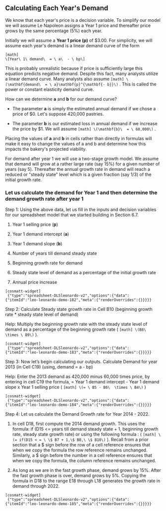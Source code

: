 ## Calculating Each Year's Demand

We know that each year's price is a decision variable. To simplify our model we will assume Le Napoleon assigns a Year 1 price and thereafter price grows by the same percentage (5%) each year.

Initially we will assume a **Year 1 price (p)** of $3.00. For simplicity, we will assume each year's demand is a linear demand curve of the form


```
[math]
\[Year\ 1\ demand\  = \ a\  - \ bp\]
```

This is probably unrealistic because if price is sufficiently large this equation predicts negative demand. Despite this fact, many analysts utilize a linear demand curve. Many analysts also assume 
`
[math]
\(\mathbf{demand\  = \ a}\mathbf{p}^{\mathbf{- b}}\)
`
. This is called the power or constant elasticity demand curve.

How can we determine **a** and **b** for our demand curve?

  - The parameter **a** is simply the estimated annual demand if we chose a price of $0. Let's suppose 420,000 pastries.

  - The parameter **b** is our estimated loss in annual demand if we increase the price by $1. We will assume 
    `
    [math]
    \(\mathbf{b}\  = \ 60,000\)
    `
    .

Placing the values of **a** and **b** in cells rather than directly in formulas will make it easy to change the values of a and b and determine how this impacts the bakery's projected viability.

For demand after year 1 we will use a two-stage growth model. We assume that demand will grow at a rather large rate (say 15%) for a given number of years (say 5). Thereafter the annual growth rate in demand will reach a reduced or "steady state" level which is a given fraction (say 1/3) of the initial growth rate.

### Let us calculate the demand for Year 1 and then determine the demand growth rate after year 1 

Step 1: Using the above data, let us fill in the inputs and decision variables for our spreadsheet model that we started building in Section 6.7.

1.  Year 1 selling price (**p**)

2.  Year 1 demand intercept (**a**)

3.  Year 1 demand slope (**b**)

4.  Number of years till demand steady state

5.  Beginning growth rate for demand

6.  Steady state level of demand as a percentage of the initial growth rate

7.  Annual price increase

```
[cosmatt-widget]
 {"type":"spreadsheet-DLSleonardo-v2","options":{"data":{"itemId":"leo-leonardo-demo-182","meta":{"renderOverrides":{}}}}} 
```

Step 2: Calculate Steady state growth rate in Cell B10 (beginning growth rate \* steady state level of demand)

Help: Multiply the beginning growth rate with the steady state level of demand as a percentage of the beginning growth rate (
`
[math]
\(B8\  \times \ B9\)
`
).

```
[cosmatt-widget]
 {"type":"spreadsheet-DLSleonardo-v2","options":{"data":{"itemId":"leo-leonardo-demo-183","meta":{"renderOverrides":{}}}}} 
```

Step 3: Now let’s begin calculating our outputs. Calculate Demand for year 2013 (in Cell C19) (using, demand = a - bp)

Help: Enter the 2013 demand as 420,000 minus 60,000 times price, by entering in cell C19 the formula, = Year 1 demand intercept - Year 1 demand slope x Year 1 selling price (
`
[math]
\(= \ B5 - B6\  \times \ B4\)
`
)

```
[cosmatt-widget]
 {"type":"spreadsheet-DLSleonardo-v2","options":{"data":{"itemId":"leo-leonardo-demo-184","meta":{"renderOverrides":{}}}}} 
```

Step 4: Let us calculate the Demand Growth rate for Year 2014 - 2022.

1.  In cell D18, first compute the 2014 demand growth. This uses the formula: if (D15 \<= years till demand steady state + 1, beginning growth rate, steady state growth rate) or using the following formula : (
    `
    [math]
    \(= if(D15 < = \ \$ B7 + 1,\$ B8,\ \$ B10\)
    `
    ). Recall from a prior section that a $ sign before the row of a cell reference ensures that when we copy the formula the row reference remains unchanged. Similarly, a $ sign before the number in a cell reference ensures that when we copy the formula, the column reference remains unchanged.

2.  As long as we are in the fast growth phase, demand grows by 15%. After the fast growth phase is over, demand grows by 5%. Copying the formula in D18 to the range E18 through L18 generates the growth rate in demand through 2022.

```
[cosmatt-widget]
 {"type":"spreadsheet-DLSleonardo-v2","options":{"data":{"itemId":"leo-leonardo-demo-185","meta":{"renderOverrides":{}}}}} 
```
